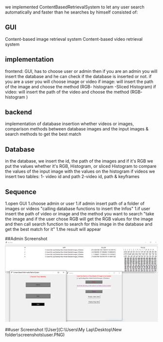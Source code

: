 we implemented ContentBasedRetrievalSystem to let any user search automatically and faster than he searches by himself 
consisted of:
## GUI 
Content-based image retrieval system
Content-based video retrieval system
##  implementation
frontend: GUI, has to choose user or admin then if you are an admin you will insert the database and he can check if the database is inserted or not.
 if you are a user you will choose image or video
if image:
will insert the path of the image and choose the method (RGB- histogram -Sliced Histogram)
if video:
will insert the path of the video and choose the method (RGB- histogram )

## backend 

implementation of database insertion whether videos or images, comparison methods between database images and the input images & search methods to get the best match 

## Database
 in the database, we insert the id, the path of the images and if it's RGB we put the values whether it's RGB, Histogram, or sliced Histogram to compare the values of the input image with the values on the histogram 
if videos we insert two tables: 1- video id and path
2-video id, path & keyframes

## Sequence

1.open GUI
1.choose admin or user
1.if admin insert path of a folder of images or videos "calling database functions to insert the Infos"
1.if user insert the path of video or image and the method you want to search 
"take the image and if the user chose RGB will get the RGB values for the image and then call search function to search for this image in the database and get the best match for it"
1.the result will appear 

##Admin Screenshot
![Admin](https://github.com/alymostafa1/ContentBasedRetrivalSystem/blob/main/screenshots/admin.PNG)


##user Screenshot
![User](C:\Users\My Lap\Desktop\New folder\screenshots\user.PNG)


